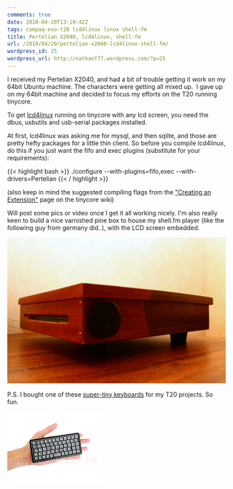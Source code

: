 ```yaml
---
comments: true
date: 2010-04-20T13:19:42Z
tags: compaq-evo-t20 lcd4linux linux shell-fm
title: Pertelian X2040, lcd4linux, shell-fm
url: /2010/04/20/pertelian-x2040-lcd4linux-shell-fm/
wordpress_id: 25
wordpress_url: http://nathanf77.wordpress.com/?p=25
---
```


I received my Pertelian X2040, and had a bit of trouble getting it work on my 64bit Ubuntu machine.
The characters were getting all mixed up. 
I gave up on my 64bit machine and decided to focus my efforts on the T20 running tinycore.

To get <a href="http://lcd4linux.bulix.org/">lcd4linux</a> running on tinycore with any lcd screen,
you need the dbus, usbutils and usb-serial packages installed.

At first, lcd4linux was asking me for mysql, and then sqlite, and those are pretty hefty
packages for a little thin client. So before you compile lcd4linux,
do this if you just want the fifo and exec plugins (substitute for your requirements):

{{< highlight bash >}}
./configure --with-plugins=fifo,exec --with-drivers=Pertelian
{{< / highlight >}}

(also keep in mind the suggested compiling flags from the
<a href="http://wiki.tinycorelinux.com/tiki-index.php?page=Creating+Extensions">"Creating an Extension"</a>
page on the tinycore wiki)

Will post some pics or video once I get it all working nicely.
I'm also really keen to build a nice varnished pine box to house my shell.fm player
(like the following guy from germany did..), with the LCD screen embedded.

<img class="lightbox" alt="T20 Thin Client pine box made by Dominik Huber" src="/images/posts/2010/04/thinclient.jpg" />

P.S. I bought one of these <a href="http://usb.brando.com/prod_detail.php?prod_id=00666">super-tiny keyboards</a>
for my T20 projects. So fun.

<img alt="Super Tiny USB Keyboard" src="/images/posts/2010/04/supertiny-keyboard.jpg" />

